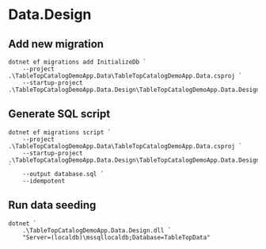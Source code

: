 # Data.Design

## Add new migration
```
dotnet ef migrations add InitializeDb `
	--project .\TableTopCatalogDemoApp.Data\TableTopCatalogDemoApp.Data.csproj `
	--startup-project .\TableTopCatalogDemoApp.Data.Design\TableTopCatalogDemoApp.Data.Design.csproj
```

## Generate SQL script
```
dotnet ef migrations script `
	--project .\TableTopCatalogDemoApp.Data\TableTopCatalogDemoApp.Data.csproj `
	--startup-project .\TableTopCatalogDemoApp.Data.Design\TableTopCatalogDemoApp.Data.Design.csproj `
	--output database.sql `
	--idempotent
```

## Run data seeding
```
dotnet `
	.\TableTopCatalogDemoApp.Data.Design.dll `
	"Server=(localdb)\mssqllocaldb;Database=TableTopData"
```